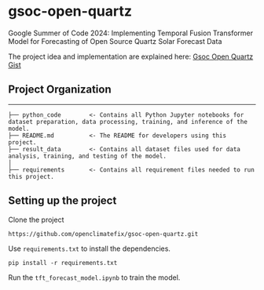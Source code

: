 # gsoc-open-quartz
Google Summer of Code 2024: Implementing Temporal Fusion Transformer Model for Forecasting of Open Source Quartz Solar Forecast Data


The project idea and implementation are explained here: [Gsoc Open Quartz Gist](https://gist.github.com/roshnaeem/f3f66bc7e76a4eff79b07568b99819f4)

## Project Organization
------------

    ├── python_code        <- Contains all Python Jupyter notebooks for dataset preparation, data processing, training, and inference of the model.
    ├── README.md          <- The README for developers using this project.
    ├── result_data        <- Contains all dataset files used for data analysis, training, and testing of the model.
    │
    ├── requirements       <- Contains all requirement files needed to run this project.


## Setting up the project

Clone the project
```
https://github.com/openclimatefix/gsoc-open-quartz.git
```
Use `requirements.txt` to install the dependencies.
```
pip install -r requirements.txt
```
Run the `tft_forecast_model.ipynb` to train the model.